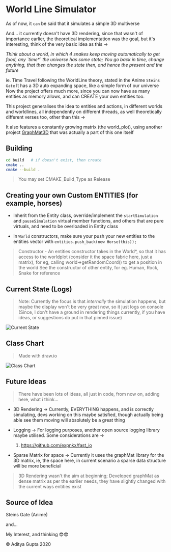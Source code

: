 # World Line Simulator

As of now, it `can` be said that it simulates a simple 3D multiverse

And... it currently doesn't have 3D rendering, since that wasn't of importance earlier, the theoretical implementation was the goal, but it's interesting,
think of the very basic idea as this ->

_Think about a world, in which 4 snakes keep moving automatically to get food, any \`time*\` the universe has some state; You go back in time, change anything, that then changes the state then, and hence the present and the future_

ie. Time Travel following the WorldLine theory, stated in the Anime `Steins Gate`
It has a 3D auto expanding space, like a simple form of our universe
Now the project offers much more, since you can now have as many entities as memory allows, and can CREATE your own entities too.

This project generalises the idea to entities and actions, in different worlds and worldlines, all independently on different threads, as well theoretically different verses too, other than this ->

It also features a constantly growing matrix (the world_plot), using another project [GraphMat3D](https://github.com/adi-g15/graphMat) that was actually a part of this one itself

## Building

```sh
cd build   # if doesn't exist, then create
cmake ..
cmake --build .
```

> You may set CMAKE_Build_Type as Release

## Creating your own Custom ENTITIES (for example, horses)

* Inherit from the Entity class, override/implement the `startSimulation` and `pauseSimulation` virtual member functions, and others that are pure virtuals, and need to be overloaded in Entity class

* In `World` constructors, make sure your push your new entities to the entities vector with `entities.push_back(new Horse(this));`

> Constructor - An entities constructor takes in the World*, so that it has access to the worldplot (consider it the space fabric here, just a matrix), for eg, calling world->getRandomCoord() to get a position in the world
> See the constructor of other entity, for eg. Human, Rock, Snake for reference

## Current State (Logs)

> Note: Currently the focus is that _internally_ the simulation happens, but maybe the display won't be very great now, so it just logs on console (Since, I don't have a ground in rendering things currently, if you have ideas, or suggestions do put in that pinned issue)

![Current State](https://raw.githubusercontent.com/adi-g15/Sources/main/worldLineSim_state.png?token=AI4LBINZKQFMNVC5BRCO7S3AFU3KO "This is a part of the logging")

## Class Chart

> Made with draw.io

![Class Chart](https://raw.githubusercontent.com/adi-g15/Sources/main/worldLineSim.png?token=AI4LBIN5MOCOAM4ODLI3NCLAFU3TS "WorldLine Sim")

## Future Ideas

> There have been lots of ideas, all just in code, from now on, adding here, what i think...

* 3D Rendering ->
  Currently, EVERYTHING happens, and is correctly simulating, devs working on this maybe satisfied, though actually being able see them moving will absolutely be a great thing

* Logging ->
  For logging purposes, another open source logging library maybe utilised. Some considerations are ->
  1. https://github.com/expnkx/fast_io

* Sparse Matrix for space ->
  Currently it uses the graphMat library for the 3D matrix, ie, the space here, in current scenario a sparse data structure will be more beneficial

> 3D Rendering wasn't the aim at beginning; Developed graphMat as dense matrix as per the eariler needs, they have slightly changed with the current ways entities exist

## Source of Idea

  Steins Gate (Anime)

  and...

  My Interest, and thinking 😎😎


:copyright: Aditya Gupta 2020
